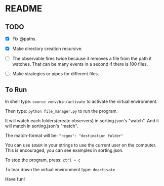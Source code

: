 # README

## TODO

- [x] Fix @paths.
- [x] Make directory creation recursive.

- [ ] The observable fires twice because it removes a file from the path it watches. That can be many events in a second if there is 100 files.
- [ ] Make strategies or pipes for different files.

## To Run

In shell type:
`source venv/bin/activate`
to activate the virtual environment.

Then type:
`python file_manager.py`
to run the program.

It will watch each folders(create observers) in sorting.json's "watch".
And it will match in sorting.json's "match".

The match-format will be:
`"regex": "destination folder"`

You can use `$USER` in your strings to use the current user on the computer.
This is encouraged, you can see examples in sorting.json.

To stop the program, press:
`ctrl + c`

To tear down the virtual environment type:
`deactivate`

Have fun!
